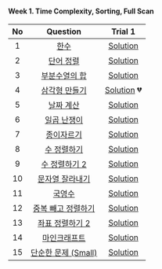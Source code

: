 #### Week 1. Time Complexity, Sorting, Full Scan

No    |Question|Trial 1|
|:---:|:------:|:-----:|
|1  |[한수](https://www.acmicpc.net/problem/1065)                |  [Solution](https://github.com/JoonHyeok-hozy-Kim/algorithm_study/blob/main/BaekJoon/Solutions/Week1/Sol_01_220913_1065.py)|
|2  |[단어 정렬](https://www.acmicpc.net/problem/1181)             | [Solution](https://github.com/JoonHyeok-hozy-Kim/algorithm_study/blob/main/BaekJoon/Solutions/Week1/Sol_02_220913_1181.py)|
|3  |[부분수열의 합](https://www.acmicpc.net/problem/1182)           |[Solution](https://github.com/JoonHyeok-hozy-Kim/algorithm_study/blob/main/BaekJoon/Solutions/Week1/Sol_03_220914_1182.py)|
|4  |[삼각형 만들기](https://www.acmicpc.net/problem/1448)           |[Solution](https://github.com/JoonHyeok-hozy-Kim/algorithm_study/blob/main/BaekJoon/Solutions/Week1/Sol_04_220914_1448.py) :broken_heart:|
|5  |[날짜 계산](https://www.acmicpc.net/problem/1476)             | [Solution](https://github.com/JoonHyeok-hozy-Kim/algorithm_study/blob/main/BaekJoon/Solutions/Week1/Sol_05_220915_1476.py)|
|6  |[일곱 난쟁이](https://www.acmicpc.net/problem/2309)            | [Solution](https://github.com/JoonHyeok-hozy-Kim/algorithm_study/blob/main/BaekJoon/Solutions/Week1/Sol_06_220915_2309.py)|
|7  |[종이자르기](https://www.acmicpc.net/problem/2628)             | [Solution](https://github.com/JoonHyeok-hozy-Kim/algorithm_study/blob/main/BaekJoon/Solutions/Week1/Sol_07_220915_2628.py)|
|8  |[수 정렬하기](https://www.acmicpc.net/problem/2750)            | [Solution](https://github.com/JoonHyeok-hozy-Kim/algorithm_study/blob/main/BaekJoon/Solutions/Week1/Sol_08_220915_2750.py)|
|9  |[수 정렬하기 2](https://www.acmicpc.net/problem/2751)          | [Solution](https://github.com/JoonHyeok-hozy-Kim/algorithm_study/blob/main/BaekJoon/Solutions/Week1/Sol_08_220915_2750.py)|
|10 |[문자열 잘라내기](https://www.acmicpc.net/problem/2866)          |[Solution](https://github.com/JoonHyeok-hozy-Kim/algorithm_study/blob/main/BaekJoon/Solutions/Week1/Sol_09_220916_2866.py)|
|11 |[국영수](https://www.acmicpc.net/problem/10825)              |  [Solution](https://github.com/JoonHyeok-hozy-Kim/algorithm_study/blob/main/BaekJoon/Solutions/Week1/Sol_10_220916_10825.py)|
|12 |[중복 빼고 정렬하기](https://www.acmicpc.net/problem/10867)       |[Solution](https://github.com/JoonHyeok-hozy-Kim/algorithm_study/blob/main/BaekJoon/Solutions/Week1/Sol_11_220916_10867.py)|
|13 |[좌표 정렬하기 2](https://www.acmicpc.net/problem/11651)        |[Solution](https://github.com/JoonHyeok-hozy-Kim/algorithm_study/blob/main/BaekJoon/Solutions/Week1/Sol_12_220917_11651.py)|
|14 |[마인크래프트](https://www.acmicpc.net/problem/18111)           |[Solution](https://github.com/JoonHyeok-hozy-Kim/algorithm_study/blob/main/BaekJoon/Solutions/Week1/Sol_13_220917_18111.py)|
|15 |[단순한 문제 (Small)](https://www.acmicpc.net/problem/25494)   | [Solution](https://github.com/JoonHyeok-hozy-Kim/algorithm_study/blob/main/BaekJoon/Solutions/Week1/Sol_14_220917_25494.py)|
